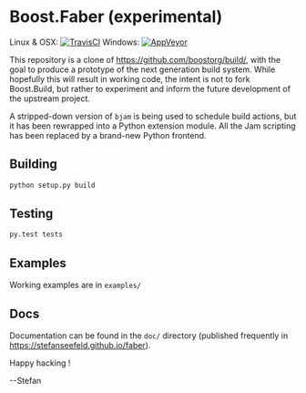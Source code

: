 Boost.Faber (experimental)
==========================

Linux & OSX: [![TravisCI](https://travis-ci.org/stefanseefeld/faber.svg?branch=develop)](https://travis-ci.org/stefanseefeld/faber)
Windows: [![AppVeyor](https://ci.appveyor.com/api/projects/status/vci9pp0endmqcayp/branch/develop?svg=true)](https://ci.appveyor.com/project/stefanseefeld/faber/branch/develop)


This repository is a clone of https://github.com/boostorg/build/, with the goal to produce a prototype of the next generation
build system. While hopefully this will result in working code, the intent is not to fork Boost.Build, but rather to experiment
and inform the future development of the upstream project.

A stripped-down version of `bjam` is being used to schedule build actions, but it has been rewrapped into a Python extension module.
All the Jam scripting has been replaced by a brand-new Python frontend.


Building
--------

``` bash
python setup.py build
```

Testing
-------

``` bash
py.test tests
```

Examples
--------

Working examples are in `examples/`

Docs
----

Documentation can be found in the `doc/` directory (published frequently in https://stefanseefeld.github.io/faber).

Happy hacking !

  --Stefan
